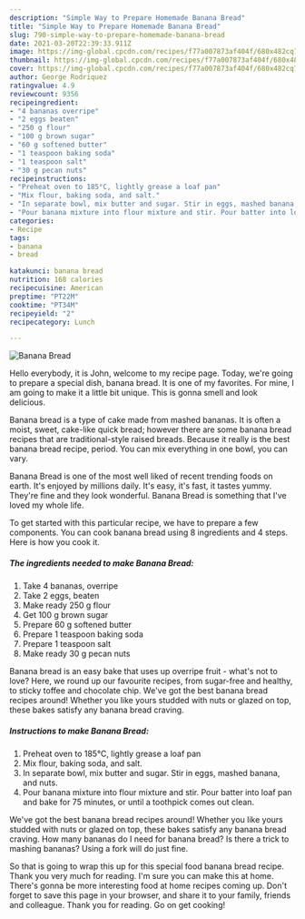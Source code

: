 ```yaml
---
description: "Simple Way to Prepare Homemade Banana Bread"
title: "Simple Way to Prepare Homemade Banana Bread"
slug: 790-simple-way-to-prepare-homemade-banana-bread
date: 2021-03-20T22:39:33.911Z
image: https://img-global.cpcdn.com/recipes/f77a007873af404f/680x482cq70/banana-bread-recipe-main-photo.jpg
thumbnail: https://img-global.cpcdn.com/recipes/f77a007873af404f/680x482cq70/banana-bread-recipe-main-photo.jpg
cover: https://img-global.cpcdn.com/recipes/f77a007873af404f/680x482cq70/banana-bread-recipe-main-photo.jpg
author: George Rodriquez
ratingvalue: 4.9
reviewcount: 9356
recipeingredient:
- "4 bananas overripe"
- "2 eggs beaten"
- "250 g flour"
- "100 g brown sugar"
- "60 g softened butter"
- "1 teaspoon baking soda"
- "1 teaspoon salt"
- "30 g pecan nuts"
recipeinstructions:
- "Preheat oven to 185°C, lightly grease a loaf pan"
- "Mix flour, baking soda, and salt."
- "In separate bowl, mix butter and sugar. Stir in eggs, mashed banana, and nuts."
- "Pour banana mixture into flour mixture and stir. Pour batter into loaf pan and bake for 75 minutes, or until a toothpick comes out clean."
categories:
- Recipe
tags:
- banana
- bread

katakunci: banana bread 
nutrition: 168 calories
recipecuisine: American
preptime: "PT22M"
cooktime: "PT34M"
recipeyield: "2"
recipecategory: Lunch

---
```



![Banana Bread](https://img-global.cpcdn.com/recipes/f77a007873af404f/680x482cq70/banana-bread-recipe-main-photo.jpg)

Hello everybody, it is John, welcome to my recipe page. Today, we're going to prepare a special dish, banana bread. It is one of my favorites. For mine, I am going to make it a little bit unique. This is gonna smell and look delicious.

Banana bread is a type of cake made from mashed bananas. It is often a moist, sweet, cake-like quick bread; however there are some banana bread recipes that are traditional-style raised breads. Because it really is the best banana bread recipe, period. You can mix everything in one bowl, you can vary.

Banana Bread is one of the most well liked of recent trending foods on earth. It's enjoyed by millions daily. It's easy, it's fast, it tastes yummy. They're fine and they look wonderful. Banana Bread is something that I've loved my whole life.


To get started with this particular recipe, we have to prepare a few components. You can cook banana bread using 8 ingredients and 4 steps. Here is how you cook it.

<!--inarticleads1-->

##### The ingredients needed to make Banana Bread:

1. Take 4 bananas, overripe
1. Take 2 eggs, beaten
1. Make ready 250 g flour
1. Get 100 g brown sugar
1. Prepare 60 g softened butter
1. Prepare 1 teaspoon baking soda
1. Prepare 1 teaspoon salt
1. Make ready 30 g pecan nuts


Banana bread is an easy bake that uses up overripe fruit - what&#39;s not to love? Here, we round up our favourite recipes, from sugar-free and healthy, to sticky toffee and chocolate chip. We&#39;ve got the best banana bread recipes around! Whether you like yours studded with nuts or glazed on top, these bakes satisfy any banana bread craving. 

<!--inarticleads2-->

##### Instructions to make Banana Bread:

1. Preheat oven to 185°C, lightly grease a loaf pan
1. Mix flour, baking soda, and salt.
1. In separate bowl, mix butter and sugar. Stir in eggs, mashed banana, and nuts.
1. Pour banana mixture into flour mixture and stir. Pour batter into loaf pan and bake for 75 minutes, or until a toothpick comes out clean.


We&#39;ve got the best banana bread recipes around! Whether you like yours studded with nuts or glazed on top, these bakes satisfy any banana bread craving. How many bananas do I need for banana bread? Is there a trick to mashing bananas? Using a fork will do just fine. 

So that is going to wrap this up for this special food banana bread recipe. Thank you very much for reading. I'm sure you can make this at home. There's gonna be more interesting food at home recipes coming up. Don't forget to save this page in your browser, and share it to your family, friends and colleague. Thank you for reading. Go on get cooking!
